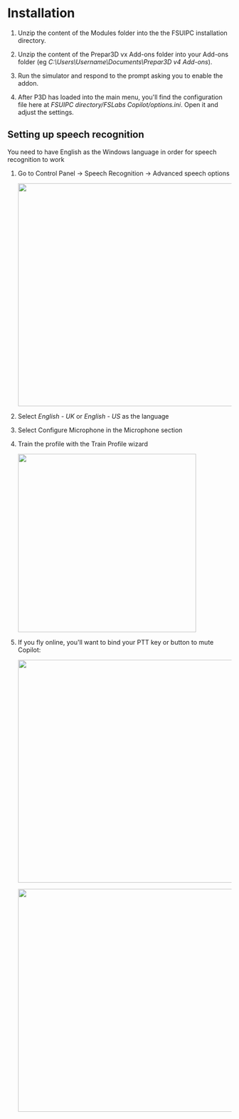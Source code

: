 # Installation

1. Unzip the content of the Modules folder into the the FSUIPC installation directory.

2. Unzip the content of the Prepar3D vx Add-ons folder into your Add-ons folder (eg *C:\Users\Username\Documents\Prepar3D v4 Add-ons*).

3. Run the simulator and respond to the prompt asking you to enable the addon.

4. After P3D has loaded into the main menu, you'll find the configuration file here at *FSUIPC directory/FSLabs Copilot/options.ini*. Open it and adjust the settings.

## Setting up speech recognition

You need to have English as the Windows language in order for speech recognition to work  

1. Go to Control Panel -> Speech Recognition -> Advanced speech options <p><img src="../img/recosetup1.jpg" width="500px"></p>

2. Select *English - UK* or *English - US* as the language

3. Select Configure Microphone in the Microphone section

4. Train the profile with the Train Profile wizard <p><img src="../img/recosetup2.jpg" width="400px"></p>

5. If you fly online, you'll want to bind your PTT key or button to mute Copilot: <p><img src="../img/mutekey.png" width="500px"></p> <p><img src="../img/mutebutton.png" width="500px"></p>

